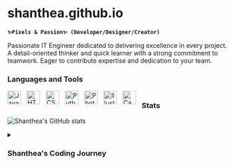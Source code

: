 ###

# shanthea.github.io

**`✨Pixels & Passion✨ (Developer/Designer/Creator)`**

Passionate IT Engineer dedicated to delivering excellence in every project. A detail-oriented thinker and quick learner with a strong commitment to teamwork. Eager to contribute expertise and dedication to your team.

### Languages and Tools
<img align="left" alt="JavaScript" width="30px" style="padding-right:10px;" src="https://cdn.jsdelivr.net/gh/devicons/devicon/icons/javascript/javascript-original.svg" />
<img align="left" alt="HTML" width="30px" style="padding-right:10px;" src="https://cdn.jsdelivr.net/gh/devicons/devicon/icons/html5/html5-plain-wordmark.svg" />
<img align="left" alt="CSS" width="30px" style="padding-right:10px;" src="https://cdn.jsdelivr.net/gh/devicons/devicon/icons/css3/css3-original.svg" />
<img align="left" alt="Python" width="30px" style="padding-right:10px;" src="https://cdn.jsdelivr.net/gh/devicons/devicon/icons/python/python-original.svg" />
<img align="left" alt="Photoshop" width="30px" style="padding-right:10px;" src="https://cdn.jsdelivr.net/gh/devicons/devicon/icons/photoshop/photoshop-plain.svg" />
<img align="left" alt="Illustrator" width="30px" style="padding-right:10px;" src="https://cdn.jsdelivr.net/gh/devicons/devicon/icons/illustrator/illustrator-plain.svg" />
<img align="left" alt="Canva" width="30px" style="padding-right:10px;" src="https://cdn.jsdelivr.net/gh/devicons/devicon/icons/canva/canva-original.svg" />    

#

### Stats

![Shanthea's GitHub stats](https://github-readme-stats.vercel.app/api?username=shanthea&show_icons=true&theme=highcontrast)

<details>
  <summary><h3> Shanthea's Coding Journey</h3></summary>
In 2010, I embarked on an extraordinary journey—a full-tuition academic scholarship that propelled me from a small cay with fewer than 200 inhabitants, nestled within the Exuma chain of islands with a population of about 7,000, to pursue a Bachelor's degree in Computer Science with a minor in Mathematics. It was a step closer to fulfilling my lifelong dreams.

During my college years, I delved into various coding languages and concepts, immersing myself in Java, C++, C, Object-Oriented Programming, HTML, and more. Graduating in 2014, I was eager to leap into real-world projects.

Returning home, I faced limited tech opportunities. So, I carved my own space. I noticed my church's website needed a revamp and took it upon myself as a personal project. The outcome impressed the church office, leading to a new role overseeing operations and media at five churches. Although fulfilling, I craved more challenge and practical experience in the field.

In 2017, I pursued a career shift as an IT Specialist in another Caribbean country. Here, I honed skills in languages like Python and SQL for task-specific applications. Unfortunately, personal tragedy brought me back home.

For the following years, my focus shifted to photography, graphic design, and networking, seeking a field that challenged me and allowed for impactful work. The opportunity to work on a site at my current job rekindled my passion for coding. Eager to deepen my skills, I enrolled in a Web Development bootcamp, completing courses in CSS, HTML, Bootstrap, and delving into Javascript with plans to explore frameworks like REACT, Angular, and other critical web development concepts. Simultaneously, I'm sharpening my Python skills, recognizing the importance of practice in honing implementation.

Excitement brews within me as I foresee a promising career in coding. It seems I've finally found my professional niche, a place where invention, creativity, and impactful work intertwine—a home in the world of programming.

📫 Want to get in touch? Shoot me an email at: s h a n t h e a . r o l l e @ g m a i l . c o m (no spaces) 

</details>

<!--
**Shanthea/Shanthea** is a ✨ _special_ ✨ repository because its `README.md` (this file) appears on your GitHub profile.

Here are some ideas to get you started:

- 🔭 I’m currently working on ...
- 🌱 I’m currently learning ...
- 👯 I’m looking to collaborate on ...
- 🤔 I’m looking for help with ...
- 💬 Ask me about ...
- 📫 How to reach me: ...
- 😄 Pronouns: ...
- ⚡ Fun fact: ...
-->

